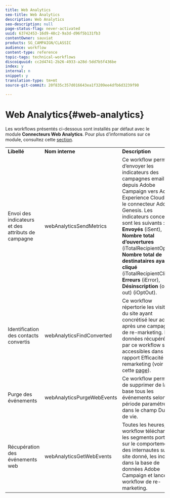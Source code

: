 ```yaml
---
title: Web Analytics
seo-title: Web Analytics
description: Web Analytics
seo-description: null
page-status-flag: never-activated
uuid: 63742453-16d9-48c2-9a3d-d96f5b131fb3
contentOwner: sauviat
products: SG_CAMPAIGN/CLASSIC
audience: workflow
content-type: reference
topic-tags: technical-workflows
discoiquuid: cc2d4741-2b26-4933-a28d-5dd7b5f436be
index: y
internal: n
snippet: y
translation-type: tm+mt
source-git-commit: 20f835c357d016643ea1f3209ee4dfb6d3239f90

---
```



# Web Analytics{#web-analytics}

Les workflows présentés ci-dessous sont installés par défaut avec le module **Connecteurs Web Analytics**. Pour plus d’informations sur ce module, consultez cette [section](../../platform/using/adobe-analytics-data-connector.md).

<table> 
 <tbody> 
  <tr> 
   <td> <strong>Libellé</strong><br /> </td> 
   <td> <strong>Nom interne</strong><br /> </td> 
   <td> <strong>Description</strong><br /> </td> 
  </tr> 
  <tr> 
   <td> <span class="uicontrol">Envoi des indicateurs et des attributs de campagne</span> <br /> </td> 
   <td> <span class="uicontrol">webAnalyticsSendMetrics</span> <br /> </td> 
   <td> Ce workflow permet d’envoyer les indicateurs des campagnes email depuis Adobe Campaign vers Adobe Experience Cloud via le connecteur Adobe® Genesis. Les indicateurs concernés sont les suivants : <strong>Envoyés</strong> (iSent), <strong>Nombre total d’ouvertures</strong> (iTotalRecipientOpen), <strong>Nombre total de destinataires ayant cliqué</strong> (iTotalRecipientClick), <strong>Erreurs</strong> (iError), <strong>Désinscription</strong> (opt-out) (iOptOut).<br /> </td> 
  </tr> 
  <tr> 
   <td> <span class="uicontrol">Identification des contacts convertis</span> <br /> </td> 
   <td> <span class="uicontrol">webAnalyticsFindConverted</span> <br /> </td> 
   <td> Ce workflow répertorie les visiteurs du site ayant concrétisé leur achat après une campagne de re-marketing. Les données récupérées par ce workflow sont accessibles dans le rapport <span class="uicontrol">Efficacité du remarketing</span> (voir cette <a href="../../platform/using/adobe-analytics-data-connector.md#creating-a-re-marketing-campaign">page</a>). <br /> </td> 
  </tr> 
  <tr> 
   <td> <span class="uicontrol">Purge des événements</span> <br /> </td> 
   <td> <span class="uicontrol">webAnalyticsPurgeWebEvents</span> <br /> </td> 
   <td> Ce workflow permet de supprimer de la base tous les événements selon la période paramétrée dans le champ <span class="uicontrol">Durée de vie. </span><br /> </td> 
  </tr> 
  <tr> 
   <td> <span class="uicontrol">Récupération des événements web</span> <br /> </td> 
   <td> <span class="uicontrol">webAnalyticsGetWebEvents</span> <br /> </td> 
   <td> Toutes les heures, ce workflow télécharge les segments portant sur le comportement des internautes sur un site donné, les inclut dans la base de données Adobe Campaign et lance le workflow de re-marketing. <br /> </td> 
  </tr> 
 </tbody> 
</table>

